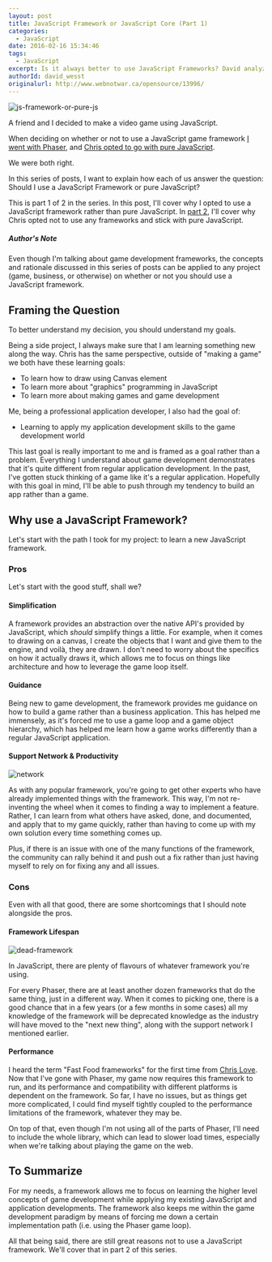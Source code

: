 ```yaml
---
layout: post
title: JavaScript Framework or JavaScript Core (Part 1)
categories:
  - JavaScript
date: 2016-02-16 15:34:46
tags:
  - JavaScript
excerpt: Is it always better to use JavaScript Frameworks? David analyzes the pros and cons of using JavaScript frameworks versus only using core JavaScript.
authorId: david_wesst
originalurl: http://www.webnotwar.ca/opensource/13996/
---
```

![js-framework-or-pure-js][1]

A friend and I decided to make a video game using JavaScript.

When deciding on whether or not to use a JavaScript game framework [I went with Phaser][2], and [Chris opted to go with pure JavaScript][3].

We were both right.

In this series of posts, I want to explain how each of us answer the question: Should I use a JavaScript Framework or pure JavaScript?

This is part 1 of 2 in the series. In this post, I'll cover why I opted to use a JavaScript framework rather than pure JavaScript. In [part 2][7], I'll cover why Chris opted not to use any frameworks and stick with pure JavaScript.

##### Author's Note

Even though I'm talking about game development frameworks, the concepts and rationale discussed in this series of posts can be applied to any project (game, business, or otherwise) on whether or not you should use a JavaScript framework.

## Framing the Question

To better understand my decision, you should understand my goals.

Being a side project, I always make sure that I am learning something new along the way. Chris has the same perspective, outside of "making a game" we both have these learning goals:

* To learn how to draw using Canvas element
* To learn more about "graphics" programming in JavaScript
* To learn more about making games and game development

Me, being a professional application developer, I also had the goal of:

* Learning to apply my application development skills to the game development world

This last goal is really important to me and is framed as a goal rather than a problem. Everything I understand about game development demonstrates that it's quite different from regular application development. In the past, I've gotten stuck thinking of a game like it's a regular application. Hopefully with this goal in mind, I'll be able to push through my tendency to build an app rather than a game.

## Why use a JavaScript Framework?

Let's start with the path I took for my project: to learn a new JavaScript framework.

### Pros

Let's start with the good stuff, shall we?

#### Simplification

A framework provides an abstraction over the native API's provided by JavaScript, which _should_ simplify things a little. For example, when it comes to drawing on a canvas, I create the objects that I want and give them to the engine, and voilà, they are drawn. I don't need to worry about the specifics on how it actually draws it, which allows me to focus on things like architecture and how to leverage the game loop itself.

#### Guidance

Being new to game development, the framework provides me guidance on how to build a game rather than a business application. This has helped me immensely, as it's forced me to use a game loop and a game object hierarchy, which has helped me learn how a game works differently than a regular JavaScript application.

#### Support Network &amp; Productivity

![network][4]

As with any popular framework, you're going to get other experts who have already implemented things with the framework. This way, I'm not re-inventing the wheel when it comes to finding a way to implement a feature. Rather, I can learn from what others have asked, done, and documented, and apply that to my game quickly, rather than having to come up with my own solution every time something comes up.

Plus, if there is an issue with one of the many functions of the framework, the community can rally behind it and push out a fix rather than just having myself to rely on for fixing any and all issues.

### Cons

Even with all that good, there are some shortcomings that I should note alongside the pros.

#### Framework Lifespan

![dead-framework][5]

In JavaScript, there are plenty of flavours of whatever framework you're using.

For every Phaser, there are at least another dozen frameworks that do the same thing, just in a different way. When it comes to picking one, there is a good chance that in a few years (or a few months in some cases) all my knowledge of the framework will be deprecated knowledge as the industry will have moved to the "next new thing", along with the support network I mentioned earlier.

#### Performance

I heard the term "Fast Food frameworks" for the first time from [Chris Love][6]. Now that I've gone with Phaser, my game now requires this framework to run, and its performance and compatibility with different platforms is dependent on the framework. So far, I have no issues, but as things get more complicated, I could find myself tightly coupled to the performance limitations of the framework, whatever they may be.

On top of that, even though I'm not using all of the parts of Phaser, I'll need to include the whole library, which can lead to slower load times, especially when we're talking about playing the game on the web.

## To Summarize

For my needs, a framework allows me to focus on learning the higher level concepts of game development while applying my existing JavaScript and application developments. The framework also keeps me within the game development paradigm by means of forcing me down a certain implementation path (i.e. using the Phaser game loop).

All that being said, there are still great reasons not to use a JavaScript framework. We'll cover that in part 2 of this series.

[1]: https://blog.davidwesst.com/2016/02/JavaScript-Framework-or-Pure-JavaScript-P1/js-framework-or-pure-js.png
[2]: https://github.com/davidwesst/finder-game
[3]: https://github.com/chrinkus/walk
[4]: https://blog.davidwesst.com/2016/02/JavaScript-Framework-or-Pure-JavaScript-P1/network.png
[5]: https://blog.davidwesst.com/2016/02/JavaScript-Framework-or-Pure-JavaScript-P1/dead-framework.png
[6]: http://love2dev.com/#!article/Large-JavaScript-Frameworks-Are-Like-Fast-Food-Restaurants
[7]: https://blog.davidwesst.com/2016/02/JavaScript-Framework-or-Pure-JavaScript-P2
  
